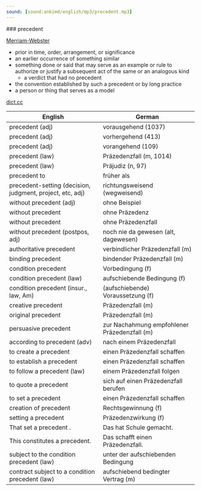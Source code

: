 ```yaml
---
sound: [sound:ankimd/english/mp3/precedent.mp3]
---
```


\### precedent

[Merriam-Webster](https://www.merriam-webster.com/dictionary/precedent)

- prior in time, order, arrangement, or significance
- an earlier occurrence of something similar
- something done or said that may serve as an example or rule to authorize or justify a subsequent act of the same or an analogous kind
    - a verdict that had no precedent
- the convention established by such a precedent or by long practice
- a person or thing that serves as a model

[dict.cc](https://www.dict.cc/precedent)

| English        | German       |
| -------------- | ------------ |
| precedent (adj) | vorausgehend (1037) |
| precedent (adj) | vorhergehend (413) |
| precedent (adj) | vorangehend (109) |
| precedent (law) | Präzedenzfall (m, 1014) |
| precedent (law) | Präjudiz (n, 97) |
| precedent to | früher als |
| precedent-setting (decision, judgment, project, etc, adj) | richtungsweisend (wegweisend) |
| without precedent (adj) | ohne Beispiel |
| without precedent | ohne Präzedenz |
| without precedent | ohne Präzedenzfall |
| without precedent (postpos, adj) | noch nie da gewesen (alt, dagewesen) |
| authoritative precedent | verbindlicher Präzedenzfall (m) |
| binding precedent | bindender Präzedenzfall (m) |
| condition precedent | Vorbedingung (f) |
| condition precedent (law) | aufschiebende Bedingung (f) |
| condition precedent (insur., law, Am) | (aufschiebende) Voraussetzung (f) |
| creative precedent | Präzedenzfall (m) |
| original precedent | Präzedenzfall (m) |
| persuasive precedent | zur Nachahmung empfohlener Präzedenzfall (m) |
| according to precedent (adv) | nach einem Präzedenzfall |
| to create a precedent | einen Präzedenzfall schaffen |
| to establish a precedent | einen Präzedenzfall schaffen |
| to follow a precedent (law) | einem Präzedenzfall folgen |
| to quote a precedent | sich auf einen Präzedenzfall berufen |
| to set a precedent | einen Präzedenzfall schaffen |
| creation of precedent | Rechtsgewinnung (f) |
| setting a precedent | Präzedenzwirkung (f) |
| That set a precedent . | Das hat Schule gemacht. |
| This constitutes a precedent. | Das schafft einen Präzedenzfall. |
| subject to the condition precedent (law) | unter der aufschiebenden Bedingung |
| contract subject to a condition precedent (law) | aufschiebend bedingter Vertrag (m) |
